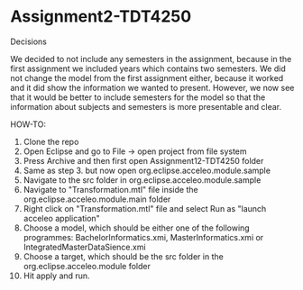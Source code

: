 # Assignment2-TDT4250

Decisions

We decided to not include any semesters in the assignment, because in the first assignment we included years which contains two semesters. We did not change the model from the first assignment either, because it worked and it did show the information we wanted to present. However, we now see that it would be better to include semesters for the model so that the information about subjects and semesters is more presentable and clear.


HOW-TO:

1. Clone the repo
2. Open Eclipse and go to File -> open project from file system
3. Press Archive and then first open Assignment12-TDT4250 folder
4. Same as step 3. but now open org.eclipse.acceleo.module.sample
5. Navigate to the src folder in org.eclipse.acceleo.module.sample
6. Navigate to "Transformation.mtl" file inside the org.eclipse.acceleo.module.main folder
7. Right click on "Transformation.mtl" file and select Run as "launch acceleo application"
8. Choose a model, which should be either one of the following programmes: BachelorInformatics.xmi, MasterInformatics.xmi or IntegratedMasterDataSience.xmi
9. Choose a target, which should be the src folder in the org.eclipse.acceleo.module folder
10. Hit apply and run.
